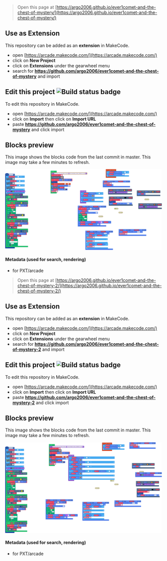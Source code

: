  


> Open this page at [https://argo2006.github.io/ever1comet-and-the-chest-of-mystery/](https://argo2006.github.io/ever1comet-and-the-chest-of-mystery/)

## Use as Extension

This repository can be added as an **extension** in MakeCode.

* open [https://arcade.makecode.com/](https://arcade.makecode.com/)
* click on **New Project**
* click on **Extensions** under the gearwheel menu
* search for **https://github.com/argo2006/ever1comet-and-the-chest-of-mystery** and import

## Edit this project ![Build status badge](https://github.com/argo2006/ever1comet-and-the-chest-of-mystery/workflows/MakeCode/badge.svg)

To edit this repository in MakeCode.

* open [https://arcade.makecode.com/](https://arcade.makecode.com/)
* click on **Import** then click on **Import URL**
* paste **https://github.com/argo2006/ever1comet-and-the-chest-of-mystery** and click import

## Blocks preview

This image shows the blocks code from the last commit in master.
This image may take a few minutes to refresh.

![A rendered view of the blocks](https://github.com/argo2006/ever1comet-and-the-chest-of-mystery/raw/master/.github/makecode/blocks.png)

#### Metadata (used for search, rendering)

* for PXT/arcade
<script src="https://makecode.com/gh-pages-embed.js"></script><script>makeCodeRender("{{ site.makecode.home_url }}", "{{ site.github.owner_name }}/{{ site.github.repository_name }}");</script>



> Open this page at [https://argo2006.github.io/ever1comet-and-the-chest-of-mystery-2/](https://argo2006.github.io/ever1comet-and-the-chest-of-mystery-2/)

## Use as Extension

This repository can be added as an **extension** in MakeCode.

* open [https://arcade.makecode.com/](https://arcade.makecode.com/)
* click on **New Project**
* click on **Extensions** under the gearwheel menu
* search for **https://github.com/argo2006/ever1comet-and-the-chest-of-mystery-2** and import

## Edit this project ![Build status badge](https://github.com/argo2006/ever1comet-and-the-chest-of-mystery-2/workflows/MakeCode/badge.svg)

To edit this repository in MakeCode.

* open [https://arcade.makecode.com/](https://arcade.makecode.com/)
* click on **Import** then click on **Import URL**
* paste **https://github.com/argo2006/ever1comet-and-the-chest-of-mystery-2** and click import

## Blocks preview

This image shows the blocks code from the last commit in master.
This image may take a few minutes to refresh.

![A rendered view of the blocks](https://github.com/argo2006/ever1comet-and-the-chest-of-mystery-2/raw/master/.github/makecode/blocks.png)

#### Metadata (used for search, rendering)

* for PXT/arcade
<script src="https://makecode.com/gh-pages-embed.js"></script><script>makeCodeRender("{{ site.makecode.home_url }}", "{{ site.github.owner_name }}/{{ site.github.repository_name }}");</script>
